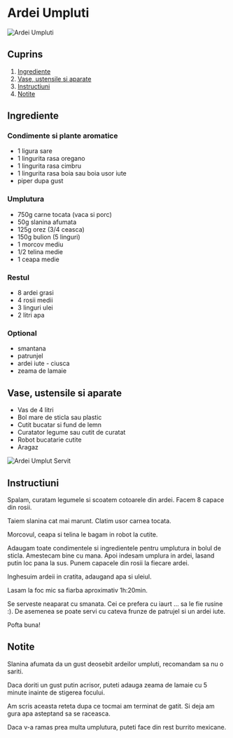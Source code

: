 # Ardei Umpluti

![Ardei Umpluti](https://github.com/nickdba/WebSites/tree/master/receipesro-wp/Meniu/felul-principal/ardei-umpluti/ardei-umpluti.jpg)

## Cuprins

1. [Ingrediente](#ingrediente)
2. [Vase, ustensile si aparate](#vase-ustensile-aparate)
3. [Instructiuni](#instructiuni)
4. [Notite](#notite)

<a id="ingrediente"></a>

## Ingrediente

### Condimente si plante aromatice

- 1 ligura sare
- 1 lingurita rasa oregano
- 1 lingurita rasa cimbru
- 1 lingurita rasa boia sau boia usor iute
- piper dupa gust

### Umplutura

- 750g carne tocata (vaca si porc)
- 50g slanina afumata
- 125g orez (3/4 ceasca)
- 150g bulion (5 linguri)
- 1 morcov mediu
- 1/2 telina medie
- 1 ceapa medie

### Restul

- 8 ardei grasi
- 4 rosii medii
- 3 linguri ulei
- 2 litri apa

### Optional

- smantana
- patrunjel
- ardei iute - ciusca
- zeama de lamaie

<a id="vase-ustensile-aparate"></a>

## Vase, ustensile si aparate

- Vas de 4 litri
- Bol mare de sticla sau plastic
- Cutit bucatar si fund de lemn
- Curatator legume sau cutit de curatat
- Robot bucatarie cutite
- Aragaz

<a id="instructiuni"></a>

![Ardei Umplut Servit](https://github.com/nickdba/WebSites/tree/master/receipesro-wp/Meniu/felul-principal/ardei-umpluti/ardei-umplut-servit.jpg)

## Instructiuni

Spalam, curatam legumele si scoatem cotoarele din ardei.
Facem 8 capace din rosii.

Taiem slanina cat mai marunt. Clatim usor carnea tocata.

Morcovul, ceapa si telina le bagam in robot la cutite.

Adaugam toate condimentele si ingredientele pentru umplutura in bolul de sticla.
Amestecam bine cu mana. Apoi indesam umplura in ardei, lasand putin loc pana la sus.
Punem capacele din rosii la fiecare ardei.

Inghesuim ardeii in cratita, adaugand apa si uleiul.

Lasam la foc mic sa fiarba aproximativ 1h:20min.

Se serveste neaparat cu smanata. Cei ce prefera cu iaurt ... sa le fie rusine :).
De asemenea se poate servi cu cateva frunze de patrujel si un ardei iute.

Pofta buna!

<a id="notite"></a>

## Notite

Slanina afumata da un gust deosebit ardeilor umpluti, recomandam sa nu o sariti.

Daca doriti un gust putin acrisor, puteti adauga zeama de lamaie cu 5 minute inainte de stigerea focului.

Am scris aceasta reteta dupa ce tocmai am terminat de gatit. Si deja am gura apa asteptand sa se raceasca.

Daca v-a ramas prea multa umplutura, puteti face din rest burrito mexicane.